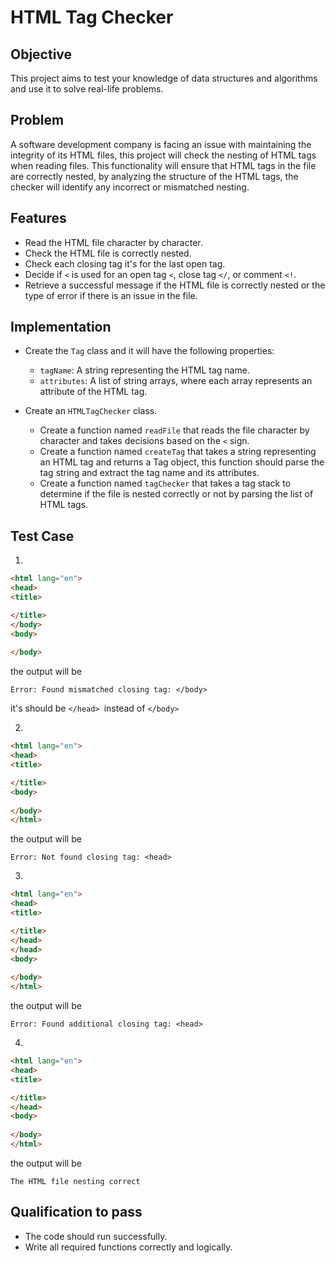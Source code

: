 # HTML Tag Checker


## Objective

This project aims to test your knowledge of data structures and algorithms and use it to solve real-life problems.

 
## Problem

A software development company is facing an issue with maintaining the integrity of its HTML files, this project will check the nesting of HTML tags when reading files.
This functionality will ensure that HTML tags in the file are correctly nested, by analyzing the structure of the HTML tags, the checker will identify any incorrect or mismatched nesting.


## Features
* Read the HTML file character by character.
* Check the HTML file is correctly nested.
* Check each closing tag it's for the last open tag.
* Decide if `<` is used for an open tag `<`, close tag `</`, or comment `<!`.
* Retrieve a successful message if the HTML file is correctly nested or the type of error if there is an issue in the file.
  
## Implementation

* Create the `Tag` class and it will have the following properties:
  * `tagName`: A string representing the HTML tag name.
  * `attributes`: A list of string arrays, where each array represents an attribute of the HTML tag.

* Create an `HTMLTagChecker` class.
   * Create a function named `readFile` that reads the file character by character and takes decisions based on the `<` sign.
   * Create a function named `createTag` that takes a string representing an HTML tag and returns a Tag object, this function should parse the tag string and extract the tag name and its attributes.
   * Create a function named `tagChecker` that takes a tag stack to determine if the file is nested correctly or not by parsing the list of HTML tags.



## Test Case
1.
```HTML
<html lang="en">
<head>
<title>

</title>
</body>
<body>
      
</body>

```

the output will be 
```
Error: Found mismatched closing tag: </body>
```
it's should be `</head> `instead of `</body>`

2. 
```HTML
<html lang="en">
<head>
<title>

</title>
<body>
      
</body>
</html>
```

the output will be 

```
Error: Not found closing tag: <head>
```

3.
```HTML
<html lang="en">
<head>
<title>

</title>
</head>
</head>
<body>
      
</body>
</html>

```

the output will be 

```
Error: Found additional closing tag: <head>
```
4.
```HTML
<html lang="en">
<head>
<title>

</title>
</head>
<body>
      
</body>
</html>
```

the output will be 

```
The HTML file nesting correct
```

## Qualification to pass

 * The code should run successfully.
 * Write all required functions correctly and logically.
